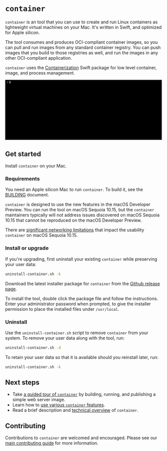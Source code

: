 
# `container`

`container` is an tool that you can use to create and run Linux containers as lightweight virtual machines on your Mac. It's written in Swift, and optimized for Apple silicon. 

The tool consumes and produces OCI-compliant container images, so you can pull and run images from any standard container registry. You can push images that you build to those registries as well, and run the images in any other OCI-compliant application.

`container` uses the [Containerization](https://github.com/apple/containerization) Swift package for low level container, image, and process management.

![introductory movie showing some basic commands](./docs/assets/landing-movie.gif)

## Get started

Install `container` on your Mac.

### Requirements

You need an Apple silicon Mac to run `container`. To build it, see the [BUILDING](./BUILDING.md) document.

`container` is designed to use the new features in the macOS Developer Preview. You can run the tool on macOS Sequoia 10.15, but the `container` maintainers typically will not address issues discovered on macOS Sequoia 10.15 that cannot be reproduced on the macOS Developer Preview.

There are [significant networking limitations](https://github.com/apple/container#macos-sequoia-1015-limitations) that impact the usability `container` on macOS Sequoia 10.15.

### Install or upgrade

If you're upgrading, first uninstall your existing `container` while preserving your user data:

```bash
uninstall-container.sh -k
```

Download the latest installer package for `container` from the [Github release page](https://github.com/apple/container/releases).

To install the tool, double click the package file and follow the instructions. Enter your administrator password when prompted, to give the installer permission to place the installed files under `/usr/local`.

### Uninstall

Use the `uninstall-container.sh` script to remove `container` from your system. To remove your user data along with the tool, run:

```bash
uninstall-container.sh -d
```

To retain your user data so that it is available should you reinstall later, run:

```bash
uninstall-container.sh -k
```

## Next steps

- Take [a guided tour of `container`](./docs/tutorial.md) by building, running, and publishing a simple web server image.
- Learn how to [use various `container` features](./docs/how-to.md).
- Read a brief description and [technical overview](./docs/technical-overview.md) of `container`.

## Contributing

Contributions to `container` are welcomed and encouraged. Please see our [main contributing guide](https://github.com/apple/containerization/blob/main/CONTRIBUTING.md) for more information.
